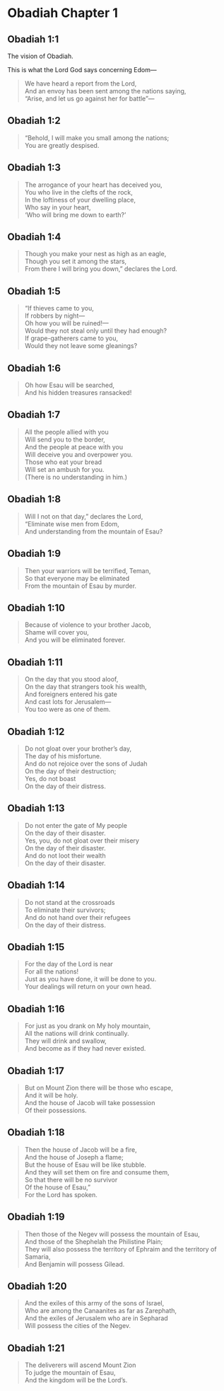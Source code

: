 # Obadiah Chapter 1

## Obadiah 1:1

The vision of Obadiah.

This is what the Lord God says concerning Edom—

> We have heard a report from the Lord,  
> And an envoy has been sent among the nations saying,  
> “Arise, and let us go against her for battle”—

## Obadiah 1:2

> “Behold, I will make you small among the nations;  
> You are greatly despised.

## Obadiah 1:3

> The arrogance of your heart has deceived you,  
> You who live in the clefts of the rock,  
> In the loftiness of your dwelling place,  
> Who say in your heart,  
> ‘Who will bring me down to earth?’

## Obadiah 1:4

> Though you make your nest as high as an eagle,  
> Though you set it among the stars,  
> From there I will bring you down,” declares the Lord.

## Obadiah 1:5

> “If thieves came to you,  
> If robbers by night—  
> Oh how you will be ruined!—  
> Would they not steal only until they had enough?  
> If grape-gatherers came to you,  
> Would they not leave some gleanings?

## Obadiah 1:6

> Oh how Esau will be searched,  
> And his hidden treasures ransacked!

## Obadiah 1:7

> All the people allied with you  
> Will send you to the border,  
> And the people at peace with you  
> Will deceive you and overpower you.  
> Those who eat your bread  
> Will set an ambush for you.  
> (There is no understanding in him.)

## Obadiah 1:8

> Will I not on that day,” declares the Lord,  
> “Eliminate wise men from Edom,  
> And understanding from the mountain of Esau?

## Obadiah 1:9

> Then your warriors will be terrified, Teman,  
> So that everyone may be eliminated  
> From the mountain of Esau by murder.

## Obadiah 1:10

> Because of violence to your brother Jacob,  
> Shame will cover you,  
> And you will be eliminated forever.

## Obadiah 1:11

> On the day that you stood aloof,  
> On the day that strangers took his wealth,  
> And foreigners entered his gate  
> And cast lots for Jerusalem—  
> You too were as one of them.

## Obadiah 1:12

> Do not gloat over your brother’s day,  
> The day of his misfortune.  
> And do not rejoice over the sons of Judah  
> On the day of their destruction;  
> Yes, do not boast  
> On the day of their distress.

## Obadiah 1:13

> Do not enter the gate of My people  
> On the day of their disaster.  
> Yes, you, do not gloat over their misery  
> On the day of their disaster.  
> And do not loot their wealth  
> On the day of their disaster.

## Obadiah 1:14

> Do not stand at the crossroads  
> To eliminate their survivors;  
> And do not hand over their refugees  
> On the day of their distress.

## Obadiah 1:15

> For the day of the Lord is near  
> For all the nations!  
> Just as you have done, it will be done to you.  
> Your dealings will return on your own head.

## Obadiah 1:16

> For just as you drank on My holy mountain,  
> All the nations will drink continually.  
> They will drink and swallow,  
> And become as if they had never existed.

## Obadiah 1:17

> But on Mount Zion there will be those who escape,  
> And it will be holy.  
> And the house of Jacob will take possession  
> Of their possessions.

## Obadiah 1:18

> Then the house of Jacob will be a fire,  
> And the house of Joseph a flame;  
> But the house of Esau will be like stubble.  
> And they will set them on fire and consume them,  
> So that there will be no survivor  
> Of the house of Esau,”  
> For the Lord has spoken.

## Obadiah 1:19

> Then those of the Negev will possess the mountain of Esau,  
> And those of the Shephelah the Philistine Plain;  
> They will also possess the territory of Ephraim and the territory of Samaria,  
> And Benjamin will possess Gilead.

## Obadiah 1:20

> And the exiles of this army of the sons of Israel,  
> Who are among the Canaanites as far as Zarephath,  
> And the exiles of Jerusalem who are in Sepharad  
> Will possess the cities of the Negev.

## Obadiah 1:21

> The deliverers will ascend Mount Zion  
> To judge the mountain of Esau,  
> And the kingdom will be the Lord’s.
